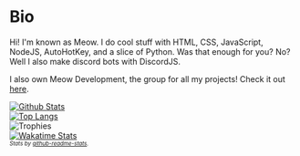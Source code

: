 # Bio

Hi! I'm known as Meow. I do cool stuff with HTML, CSS, JavaScript, NodeJS, AutoHotKey, and a slice of Python. Was that enough for you? No? Well I also make discord bots with DiscordJS.

I also own Meow Development, the group for all my projects! Check it out [here](https://github.com/meowdevelopment).

[![Github Stats](https://github-readme-stats.vercel.app/api?username=itzTheMeow&show_icons=true&theme=slateorange&count_private=true&include_all_commits=true)](https://github-readme-stats.vercel.app/api?username=itzTheMeow&show_icons=true&theme=slateorange&count_private=true&include_all_commits=true)<br>
[![Top Langs](https://github-readme-stats.vercel.app/api/top-langs/?username=itzTheMeow&layout=compact&theme=slateorange)](https://github-readme-stats.vercel.app/api/top-langs/?username=itzTheMeow&layout=compact&theme=slateorange&langs_count=8)<br>
![Trophies](https://github-profile-trophy.vercel.app/?username=itzthemeow&theme=discord&margin-w=10&margin-h=10&column=3)<br>
[![Wakatime Stats](https://github-readme-stats.vercel.app/api/wakatime?username=itzTheMeow&theme=slateorange)](https://wakatime.com/@itzTheMeow)<br>
_<sup><sup>Stats by [github-readme-stats](https://github.com/anuraghazra/github-readme-stats).</sup></sup>_
